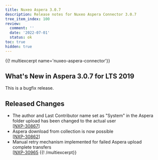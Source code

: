 ```yaml
---
title: Nuxeo Aspera 3.0.7
description: Release notes for Nuxeo Aspera Connector 3.0.7
tree_item_index: 100
review:
  comment: ''
  date: '2022-07-01'
  status: ok
toc: true
hidden: true
---
```


{{! multiexcerpt name='nuxeo-aspera-connector'}}
## What's New in Aspera 3.0.7 for LTS 2019

This is a bugfix release.

## Released Changes

- The author and Last Contributor name set as "System" in the Aspera folder upload has been changed to the actual user<br/>[[NXP-30867](https://jira.nuxeo.com/browse/NXP-30867)]
- Aspera download from collection is now possible<br/>[[NXP-30862](https://jira.nuxeo.com/browse/NXP-30862)]
- Manual retry mechanism implemented for failed Aspera upload complete transfers<br/>[[NXP-30965](https://jira.nuxeo.com/browse/NXP-30965)
{{! /multiexcerpt}}
